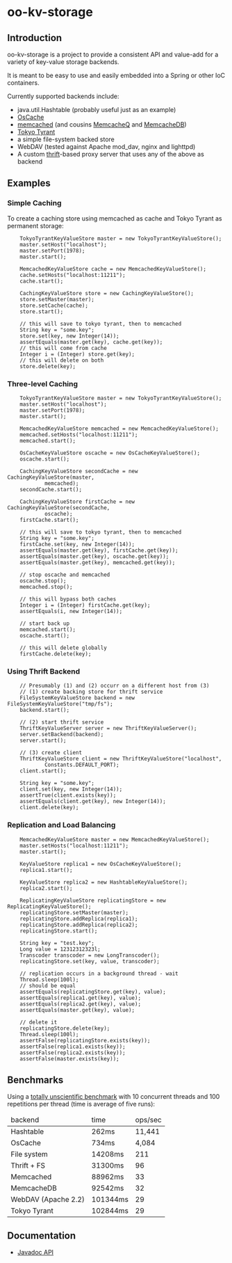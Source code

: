 # oo-kv-storage #

## Introduction ##

oo-kv-storage is a project to provide a consistent API and value-add for a variety of
key-value storage backends.

It is meant to be easy to use and easily embedded into a Spring or other IoC containers.

Currently supported backends include:

- java.util.Hashtable (probably useful just as an example)
- [OsCache](http://www.opensymphony.com/oscache/ "OsCache")
- [memcached](http://www.danga.com/memcached/ "memcached") (and cousins [MemcacheQ](http://memcachedb.org/memcacheq/ "MemcacheQ") and [MemcacheDB](http://memcachedb.org/ "MemcacheDB"))
- [Tokyo Tyrant](http://tokyocabinet.sourceforge.net/tyrantdoc/ "Tokyo Tyrant")
- a simple file-system backed store
- WebDAV (tested against Apache mod_dav, nginx and lighttpd)
- A custom [thrift](http://incubator.apache.org/thrift/ "Apache Thrift")-based proxy server that uses any of the above as backend

## Examples ##

### Simple Caching ###

To create a caching store using memcached as cache and Tokyo Tyrant as
permanent storage:

		TokyoTyrantKeyValueStore master = new TokyoTyrantKeyValueStore();
		master.setHost("localhost");
		master.setPort(1978);
		master.start();

		MemcachedKeyValueStore cache = new MemcachedKeyValueStore();
		cache.setHosts("localhost:11211");
		cache.start();

		CachingKeyValueStore store = new CachingKeyValueStore();
		store.setMaster(master);
		store.setCache(cache);
		store.start();

		// this will save to tokyo tyrant, then to memcached
		String key = "some.key";
		store.set(key, new Integer(14));
		assertEquals(master.get(key), cache.get(key));
		// this will come from cache
		Integer i = (Integer) store.get(key);
		// this will delete on both
		store.delete(key);

### Three-level Caching ###

		TokyoTyrantKeyValueStore master = new TokyoTyrantKeyValueStore();
		master.setHost("localhost");
		master.setPort(1978);
		master.start();

		MemcachedKeyValueStore memcached = new MemcachedKeyValueStore();
		memcached.setHosts("localhost:11211");
		memcached.start();

		OsCacheKeyValueStore oscache = new OsCacheKeyValueStore();
		oscache.start();

		CachingKeyValueStore secondCache = new CachingKeyValueStore(master,
				memcached);
		secondCache.start();

		CachingKeyValueStore firstCache = new CachingKeyValueStore(secondCache,
				oscache);
		firstCache.start();

		// this will save to tokyo tyrant, then to memcached
		String key = "some.key";
		firstCache.set(key, new Integer(14));
		assertEquals(master.get(key), firstCache.get(key));
		assertEquals(master.get(key), oscache.get(key));
		assertEquals(master.get(key), memcached.get(key));

		// stop oscache and memcached
		oscache.stop();
		memcached.stop();

		// this will bypass both caches
		Integer i = (Integer) firstCache.get(key);
		assertEquals(i, new Integer(14));

		// start back up
		memcached.start();
		oscache.start();

		// this will delete globally
		firstCache.delete(key);

### Using Thrift Backend ###

		// Presumably (1) and (2) occurr on a different host from (3)
		// (1) create backing store for thrift service
		FileSystemKeyValueStore backend = new FileSystemKeyValueStore("tmp/fs");
		backend.start();

		// (2) start thrift service
		ThriftKeyValueServer server = new ThriftKeyValueServer();
		server.setBackend(backend);
		server.start();

		// (3) create client
		ThriftKeyValueStore client = new ThriftKeyValueStore("localhost",
				Constants.DEFAULT_PORT);
		client.start();

		String key = "some.key";
		client.set(key, new Integer(14));
		assertTrue(client.exists(key));
		assertEquals(client.get(key), new Integer(14));
		client.delete(key);

### Replication and Load Balancing ###

		MemcachedKeyValueStore master = new MemcachedKeyValueStore();
		master.setHosts("localhost:11211");
		master.start();

		KeyValueStore replica1 = new OsCacheKeyValueStore();
		replica1.start();

		KeyValueStore replica2 = new HashtableKeyValueStore();
		replica2.start();

		ReplicatingKeyValueStore replicatingStore = new ReplicatingKeyValueStore();
		replicatingStore.setMaster(master);
		replicatingStore.addReplica(replica1);
		replicatingStore.addReplica(replica2);
		replicatingStore.start();

		String key = "test.key";
		Long value = 12312312323l;
		Transcoder transcoder = new LongTranscoder();
		replicatingStore.set(key, value, transcoder);

		// replication occurs in a background thread - wait
		Thread.sleep(100l);
		// should be equal
		assertEquals(replicatingStore.get(key), value);
		assertEquals(replica1.get(key), value);
		assertEquals(replica2.get(key), value);
		assertEquals(master.get(key), value);

		// delete it
		replicatingStore.delete(key);
		Thread.sleep(100l);
		assertFalse(replicatingStore.exists(key));
		assertFalse(replica1.exists(key));
		assertFalse(replica2.exists(key));
		assertFalse(master.exists(key));

## Benchmarks ##

Using a [totally unscientific benchmark](http://github.com/samtingleff/oo-kv-storage/blob/5c9cea4c672dda6c7863f9b3a12b639e0c149b81/test/com/othersonline/kv/test/BenchmarkTestCase.java) with 10 concurrent threads and 100 repetitions per thread (time is average of five runs):

<table>
 <thead>
  <tr>
   <td>backend</td>
   <td>time</td>
   <td>ops/sec</td>
  </tr>
 </thead>
 <tbody>
  <tr>
   <td>Hashtable</td>
   <td>262ms</td>
   <td>11,441</td>
  </tr>
  <tr>
   <td>OsCache</td>
   <td>734ms</td>
   <td>4,084</td>
  </tr>
  <tr>
   <td>File system</td>
   <td>14208ms</td>
   <td>211</td>
  </tr>
  <tr>
   <td>Thrift + FS</td>
   <td>31300ms</td>
   <td>96</td>
  </tr>
  <tr>
   <td>Memcached</td>
   <td>88962ms</td>
   <td>33</td>
  </tr>
  <tr>
   <td>MemcacheDB</td>
   <td>92542ms</td>
   <td>32</td>
  </tr>
  <tr>
   <td>WebDAV (Apache 2.2)</td>
   <td>101344ms</td>
   <td>29</td>
  </tr>
  <tr>
   <td>Tokyo Tyrant</td>
   <td>102844ms</td>
   <td>29</td>
  </tr>
 </tbody>
</table>

## Documentation ##

- [Javadoc API](http://samtingleff.github.com/oo-kv-storage/doc/api/)

